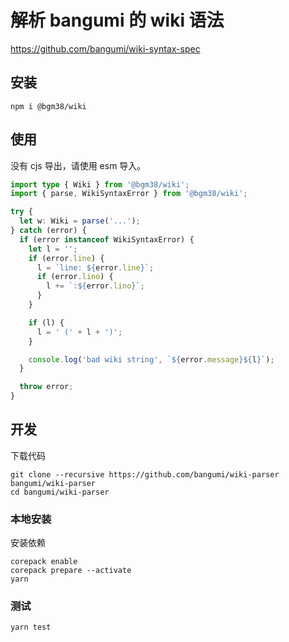 # 解析 bangumi 的 wiki 语法

https://github.com/bangumi/wiki-syntax-spec

## 安装

```shell
npm i @bgm38/wiki
```

## 使用

没有 cjs 导出，请使用 esm 导入。

```typescript
import type { Wiki } from '@bgm38/wiki';
import { parse, WikiSyntaxError } from '@bgm38/wiki';

try {
  let w: Wiki = parse('...');
} catch (error) {
  if (error instanceof WikiSyntaxError) {
    let l = '';
    if (error.line) {
      l = `line: ${error.line}`;
      if (error.lino) {
        l += `:${error.lino}`;
      }
    }

    if (l) {
      l = ' (' + l + ')';
    }

    console.log('bad wiki string', `${error.message}${l}`);
  }

  throw error;
}
```

## 开发

下载代码

```shell
git clone --recursive https://github.com/bangumi/wiki-parser bangumi/wiki-parser
cd bangumi/wiki-parser
```

### 本地安装

安装依赖

```shell
corepack enable
corepack prepare --activate
yarn
```

### 测试

```shell
yarn test
```
